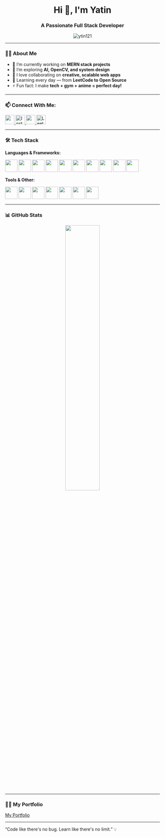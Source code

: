 <h1 align="center">Hi 👋, I'm Yatin</h1>
<h3 align="center">A Passionate Full Stack Developer</h3>

<p align="center">
  <img src="https://komarev.com/ghpvc/?username=ytin121&label=Profile%20views&color=0e75b6&style=flat" alt="ytin121" />
</p>

---

### 🧑‍💻 About Me

- 🔭 I’m currently working on **MERN stack projects**
- 🌱 I’m exploring **AI, OpenCV, and system design**
- 👯 I love collaborating on **creative, scalable web apps**
- 🧠 Learning every day — from **LeetCode to Open Source**
- ⚡ Fun fact: I make **tech + gym + anime = perfect day!**

---

### 📫 Connect With Me:

<p align="left">
  <a href="https://linkedin.com/in/yatin-b7a952296/" target="_blank">
    <img src="https://cdn.jsdelivr.net/gh/devicons/devicon/icons/linkedin/linkedin-original.svg" width="30" />
  </a>
  <a href="https://instagram.com/_yatin.8t35" target="_blank">
    <img src="https://cdn.jsdelivr.net/npm/simple-icons@v10/icons/instagram.svg" alt="Instagram" width="30" style="margin-right:10px bg-white;" />
  </a>
  <a href="https://www.youtube.com/@ytintech5468" target="_blank">
    <img src="https://img.icons8.com/color/48/000000/youtube-play.png" width="30" />
  </a>
<a href="https://leetcode.com/ytyatin" target="_blank">
    <img src="https://cdn.jsdelivr.net/npm/simple-icons@v10/icons/leetcode.svg" alt="LeetCode" width="30" style="margin-right:10px;" />
  </a>
</p>

---

### 🛠️ Tech Stack

**Languages & Frameworks:**

<p>
  <img src="https://cdn.jsdelivr.net/gh/devicons/devicon/icons/javascript/javascript-original.svg" width="40" />
  <img src="https://cdn.jsdelivr.net/gh/devicons/devicon/icons/cplusplus/cplusplus-original.svg" width="40" />
  <img src="https://cdn.jsdelivr.net/gh/devicons/devicon/icons/python/python-original.svg" width="40" />
  <img src="https://cdn.jsdelivr.net/gh/devicons/devicon/icons/html5/html5-original.svg" width="40" />
  <img src="https://cdn.jsdelivr.net/gh/devicons/devicon/icons/css3/css3-original.svg" width="40" />
  <img src="https://cdn.jsdelivr.net/gh/devicons/devicon/icons/react/react-original.svg" width="40" />
  <img src="https://cdn.jsdelivr.net/gh/devicons/devicon/icons/nodejs/nodejs-original.svg" width="40" />
  <img src="https://cdn.jsdelivr.net/gh/devicons/devicon/icons/express/express-original.svg" width="40" />
  <img src="https://cdn.jsdelivr.net/gh/devicons/devicon/icons/mongodb/mongodb-original.svg" width="40" />
  <img src="https://cdn.jsdelivr.net/gh/devicons/devicon/icons/mysql/mysql-original.svg" width="40" />
</p>

**Tools & Other:**

<p>
  <img src="https://cdn.jsdelivr.net/gh/devicons/devicon/icons/git/git-original.svg" width="40" background="white"  />
  <img src="https://cdn.jsdelivr.net/gh/devicons/devicon/icons/github/github-original.svg" width="40" />
  <img src="https://cdn.jsdelivr.net/gh/devicons/devicon/icons/figma/figma-original.svg" width="40" />
  <img src="https://cdn.jsdelivr.net/gh/devicons/devicon/icons/postman/postman-original.svg" width="40" />
  <img src="https://cdn.jsdelivr.net/gh/devicons/devicon/icons/blender/blender-original.svg" width="40" />
<img src="https://cdn.jsdelivr.net/gh/devicons/devicon/icons/tailwindcss/tailwindcss-original.svg" width="40" />
  <img src="https://cdn.jsdelivr.net/gh/devicons/devicon/icons/firebase/firebase-plain.svg" width="40" />
</p>

---

### 📊 GitHub Stats

<p align="center">
  <img src="https://github-readme-stats.vercel.app/api/top-langs/?username=ytin121&layout=compact&theme=radical" width="47%" />
</p>

---
### 🧑‍💻 My Portfolio

 <a href="https://yt-insta-nit.netlify.app/portfolio" target="_blank">
  My Portfolio
 </a>

 ---
 “Code like there's no bug. Learn like there's no limit.” 💡

